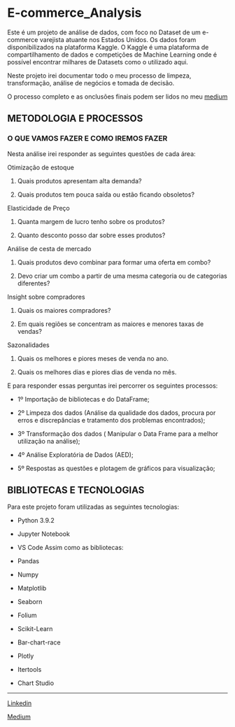 # E-commerce_Analysis

Este é um projeto de análise de dados, com foco no Dataset de um e-commerce varejista atuante nos Estados Unidos. Os dados foram disponibilizados na plataforma Kaggle. O Kaggle é uma plataforma de compartilhamento de dados e competições de Machine Learning onde é possível encontrar milhares de Datasets como o utilizado aqui.

Neste projeto irei documentar todo o meu processo de limpeza, transformação, análise de negócios e tomada de decisão.

O processo completo e as onclusões finais podem ser lidos no meu [medium](https://medium.com/@victorpmartins/an%C3%A1lise-de-dados-e-commerce-9c4bfd7a51d3)



## METODOLOGIA E PROCESSOS
### O QUE VAMOS FAZER E COMO IREMOS FAZER

Nesta análise irei responder as seguintes questões de cada área:

Otimização de estoque

  1. Quais produtos apresentam alta demanda?

  2. Quais produtos tem pouca saída ou estão ficando obsoletos?

Elasticidade de Preço

1. Quanta margem de lucro tenho sobre os produtos?

2. Quanto desconto posso dar sobre esses produtos?

Análise de cesta de mercado

1. Quais produtos devo combinar para formar uma oferta em combo?

2. Devo criar um combo a partir de uma mesma categoria ou de categorias diferentes?

Insight sobre compradores

1. Quais os maiores compradores?

2. Em quais regiões se concentram as maiores e menores taxas de vendas?

Sazonalidades

1. Quais os melhores e piores meses de venda no ano.

2. Quais os melhores dias e piores dias de venda no mês.

E para responder essas perguntas irei percorrer os seguintes processos:

* 1º Importação de bibliotecas e do DataFrame;

* 2º Limpeza dos dados (Análise da qualidade dos dados, procura por erros e discrepâncias e tratamento dos problemas encontrados);

* 3º Transformação dos dados ( Manipular o Data Frame para a melhor utilização na análise);

* 4º Análise Exploratória de Dados (AED);

* 5º Respostas as questões e plotagem de gráficos para visualização;


## BIBLIOTECAS E TECNOLOGIAS
Para este projeto foram utilizadas as seguintes tecnologias:

* Python 3.9.2
* Jupyter Notebook
* VS Code
Assim como as bibliotecas:

* Pandas
* Numpy
* Matplotlib
* Seaborn
* Folium
* Scikit-Learn
* Bar-chart-race
* Plotly
* Itertools
* Chart Studio

---

[Linkedin](https://www.linkedin.com/in/victor-pinheiro-martins-a870b7125/?originalSubdomain=br)

[Medium](https://medium.com/@victorpmartins)

